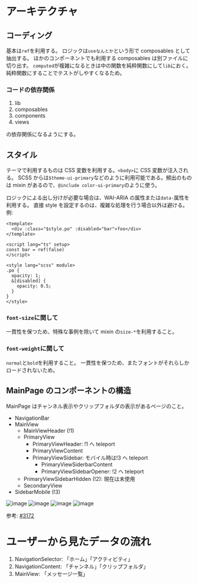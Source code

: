 # アーキテクチャ

## コーディング

基本は`ref`を利用する。
ロジックは`useなんとか`という形で composables として抽出する。
ほかのコンポーネントでも利用する composables は別ファイルに切り出す。
`computed`が複雑になるときは中の関数を純粋関数にして`lib`におく。
純粋関数にすることでテストがしやすくなるため。

### コードの依存関係

1. lib
1. composables
1. components
1. views

の依存関係になるようにする。

## スタイル

テーマで利用するものは CSS 変数を利用する。`<body>`に CSS 変数が注入される。
SCSS からは`$theme-ui-primary`などのように利用可能である。頻出のものは mixin があるので、`@include color-ui-primary`のように使う。

ロジックによる出し分けが必要な場合は、WAI-ARIA の属性または`data-`属性を利用する。
直接 style を設定するのは、複雑な処理を行う場合以外は避ける。
例:

```vue
<template>
  <div :class="$style.po" :disabled="bar">foo</div>
</template>

<script lang="ts" setup>
const bar = ref(false)
</script>

<style lang="scss" module>
.po {
  opacity: 1;
  &[disabled] {
    opacity: 0.5;
  }
}
</style>
```

### `font-size`に関して

一貫性を保つため、特殊な事例を除いて mixin の`size-*`を利用すること。

### `font-weight`に関して

`normal`と`bold`を利用すること。
一貫性を保つため、またフォントがそれらしかロードされないため。

## MainPage のコンポーネントの構造

MainPage はチャンネル表示やクリップフォルダの表示があるページのこと。

- NavigationBar
- MainView
  - MainViewHeader (!1)
  - PrimaryView
    - PrimaryViewHeader: !1 へ teleport
    - PrimaryViewContent
    - PrimaryViewSidebar: モバイル時は!3 へ teleport
      - PrimaryViewSiderbarContent
      - PrimaryViewSidebarOpener: !2 へ teleport
  - PrimaryViewSidebarHidden (!2): 現在は未使用
  - SecondaryView
- SidebarMobile (!3)

![image](https://user-images.githubusercontent.com/49056869/170906493-d200b0e5-baf3-4be5-aa89-be4db5ea2f2e.png)
![image](https://user-images.githubusercontent.com/49056869/170906508-00734867-b3d2-4fcd-b53a-0a142ece1452.png)
![image](https://user-images.githubusercontent.com/49056869/170906523-5c253f28-40ed-4d43-8212-e97de7111c0f.png) ![image](https://user-images.githubusercontent.com/49056869/170906535-2615d42c-86f8-4198-8353-3831b215b08c.png)

参考: [#3172](https://github.com/traPtitech/traQ_S-UI/pull/3172)

# ユーザーから見たデータの流れ

1. NavigationSelector: 「ホーム」「アクティビティ」
1. NavigationContent: 「チャンネル」「クリップフォルダ」
1. MainView: 「メッセージ一覧」
